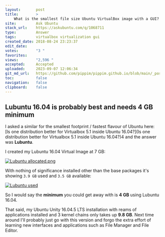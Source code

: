 ```yaml
---
layout:       post
title:        >
    What is the smallest file size Ubuntu VirtualBox image with a GUI?
site:         Ask Ubuntu
stack_url:    https://askubuntu.com/q/1068711
type:         Answer
tags:         virtualbox virtualization gui
created_date: 2018-08-24 23:23:37
edit_date:    
votes:        "3 "
favorites:    
views:        "2,596 "
accepted:     Accepted
uploaded:     2023-09-07 12:06:34
git_md_url:   https://github.com/pippim/pippim.github.io/blob/main/_posts/2018/2018-08-24-What-is-the-smallest-file-size-Ubuntu-VirtualBox-image-with-a-GUI_.md
toc:          false
navigation:   false
clipboard:    false
---
```


## Lubuntu 16.04 is probably best and needs 4 GB minimum

I asked a similar for the smallest footprint / fastest flavour of Ubuntu here: [Is one distribution better for Virtualbox 5.1 inside Ubuntu 16.04?](Is one distribution better for Virtualbox 5.1 inside Ubuntu 16.04?)4 and the answer was **Lubuntu**.

I created my Lubuntu 16.04 Virtual Image at 7 GB:

[![Lubuntu allocated.png][1]][1]

With nothing of significance installed other than the base packages it's showing `3.9 GB` used and `3.5 GB` available:

[![Lubuntu used][2]][2]

So I would say the **minimum** you could get away with is **4 GB** using Lubuntu 16.04.

That said, my Ubuntu Unity 16.04.5 LTS installation with reams of applications installed and 3 kernel chains only takes up **9.8 GB**. Next time around I'll probably just go with this version and forgo the extra effort of learning new interfaces and applications such as File Manager and File Editor.

  [1]: https://i.stack.imgur.com/nyyPw.png
  [2]: https://i.stack.imgur.com/LDmGt.png
